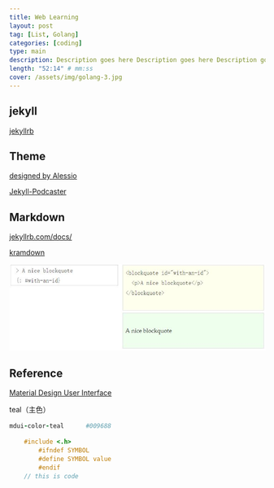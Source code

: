 ```yaml
---
title: Web Learning
layout: post
tag: [List, Golang]
categories: [coding]
type: main
description: Description goes here Description goes here Description goes here Description goes here
length: "52:14" # mm:ss
cover: /assets/img/golang-3.jpg
---
```



## jekyll

[jekyllrb](https://jekyllrb.com/docs/)



## Theme

[designed by Alessio](https://alessiofranceschi.me/)

[Jekyll-Podcaster](https://github.com/PandaSekh/Jekyll-Podcaster)

## Markdown


[jekyllrb.com/docs/](https://jekyllrb.com/docs/configuration/markdown/)



[kramdown](https://kramdown.gettalong.org/quickref.html)

![](/assets/img/mk-html.jpg)



## Reference

[Material Design User Interface](https://www.mdui.org/)

teal（主色）

~~~ruby
mdui-color-teal      #009688
~~~



```c
	#include <.h>
		#ifndef SYMBOL
		#define SYMBOL value
		#endif
	// this is code 

```

